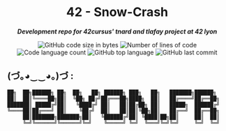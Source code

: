 <h1 align="center">
	42 - Snow-Crash
</h1>

<p align="center">
	<b><i>Development repo for 42cursus' tnard and tlafay project at 42 lyon</i></b><br>
</p>

<p align="center">
	<img alt="GitHub code size in bytes" src="https://img.shields.io/github/languages/code-size/PandeoF1/42-snowcrash?color=blueviolet" />
	<img alt="Number of lines of code" src="https://img.shields.io/tokei/lines/github/PandeoF1/42-snowcrash?color=blueviolet" />
	<img alt="Code language count" src="https://img.shields.io/github/languages/count/PandeoF1/42-snowcrash?color=blue" />
	<img alt="GitHub top language" src="https://img.shields.io/github/languages/top/PandeoF1/42-snowcrash?color=blue" />
	<img alt="GitHub last commit" src="https://img.shields.io/github/last-commit/PandeoF1/42-snowcrash?color=brightgreen" />
</p>

## (づ｡◕‿‿◕｡)づ :
```
██╗  ██╗██████╗ ██╗  ██╗   ██╗ ██████╗ ███╗   ██╗   ███████╗██████╗ 
██║  ██║╚════██╗██║  ╚██╗ ██╔╝██╔═══██╗████╗  ██║   ██╔════╝██╔══██╗
███████║ █████╔╝██║   ╚████╔╝ ██║   ██║██╔██╗ ██║   █████╗  ██████╔╝
╚════██║██╔═══╝ ██║    ╚██╔╝  ██║   ██║██║╚██╗██║   ██╔══╝  ██╔══██╗
     ██║███████╗███████╗██║   ╚██████╔╝██║ ╚████║██╗██║     ██║  ██║
     ╚═╝╚══════╝╚══════╝╚═╝    ╚═════╝ ╚═╝  ╚═══╝╚═╝╚═╝     ╚═╝  ╚═╝
```